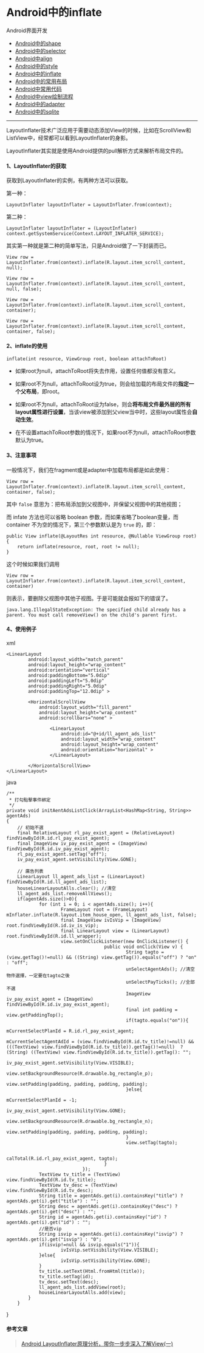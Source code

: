 Android中的inflate
==================================================


Android界面开发

- [Android中的shape](https://github.com/addcn/ideas/blob/master/android/notes/android-base-shape.md)
- [Android中的selector](https://github.com/addcn/ideas/blob/master/android/notes/android-base-selector.md)
- [Android中align](https://github.com/addcn/ideas/blob/master/android/notes/android-base-align.md)
- [Android中的style](https://github.com/addcn/ideas/blob/master/android/notes/android-base-style.md)
- [Android中的inflate](https://github.com/addcn/ideas/blob/master/android/notes/android-base-inflate.md)
- [Android中的常用布局](https://github.com/addcn/ideas/blob/master/android/notes/android-base-layout.md)
- [Android中常用代码](https://github.com/addcn/ideas/blob/master/android/notes/android-base-code.md)
- [Android中view绘制流程](https://github.com/addcn/ideas/blob/master/android/notes/android-base-view.md)
- [Android中的adapter](https://github.com/addcn/ideas/blob/master/android/notes/android-base-adapter.md)
- [Android中的sqlite](https://github.com/addcn/ideas/blob/master/android/notes/android-base-sqlite.md)

----------

LayoutInflater技术广泛应用于需要动态添加View的时候，比如在ScrollView和ListView中，经常都可以看到LayoutInflater的身影。

LayoutInflater其实就是使用Android提供的pull解析方式来解析布局文件的。


#### 1、LayoutInflater的获取

获取到LayoutInflater的实例，有两种方法可以获取。

第一种：

	LayoutInflater layoutInflater = LayoutInflater.from(context);

第二种：

	LayoutInflater layoutInflater = (LayoutInflater) context.getSystemService(Context.LAYOUT_INFLATER_SERVICE);


其实第一种就是第二种的简单写法，只是Android做了一下封装而已。



	View row = LayoutInflater.from(context).inflate(R.layout.item_scroll_content, null);
	
	View row = LayoutInflater.from(context).inflate(R.layout.item_scroll_content, null, false);
	
	View row = LayoutInflater.from(context).inflate(R.layout.item_scroll_content, container);
	
	View row = LayoutInflater.from(context).inflate(R.layout.item_scroll_content, container, false);


#### 2、inflate的使用

	inflate(int resource, ViewGroup root, boolean attachToRoot)  

- 如果root为null，attachToRoot将失去作用，设置任何值都没有意义。

- 如果root不为null，attachToRoot设为true，则会给加载的布局文件的**指定一个父布局**，即root。

- 如果root不为null，attachToRoot设为false，则会**将布局文件最外层的所有layout属性进行设置**，当该view被添加到父view当中时，这些layout属性会**自动生效**。

- 在不设置attachToRoot参数的情况下，如果root不为null，attachToRoot参数默认为true。



#### 3、注意事项

一般情况下，我们在fragment或是adapter中加载布局都是如此使用：


	View row = LayoutInflater.from(context).inflate(R.layout.item_scroll_content, container, false);


其中 ```false``` 意思为：把布局添加到父视图中，并保留父视图中的其他视图；

而 infate 方法也可以省略 boolean 参数，而如果省略了boolean变量，而 container 不为空的情况下，第三个参数默认是为 ```true``` 的，即：

	public View inflate(@LayoutRes int resource, @Nullable ViewGroup root) {
    	return inflate(resource, root, root != null);
	}


这个时候如果我们调用


	View row = LayoutInflater.from(context).inflate(R.layout.item_scroll_content, container)


则表示，要删除父视图中其他子视图。于是可能就会报如下的错误了。

```java.lang.IllegalStateException: The specified child already has a parent. You must call removeView() on the child's parent first.```


#### 4、使用例子

xml

	<LinearLayout
	        android:layout_width="match_parent"
	        android:layout_height="wrap_content"
	        android:orientation="vertical"
	        android:paddingBottom="5.0dip"
	        android:paddingLeft="5.0dip"
	        android:paddingRight="5.0dip"
	        android:paddingTop="12.0dip" >
	
	        <HorizontalScrollView
		        android:layout_width="fill_parent"
		        android:layout_height="wrap_content"
		        android:scrollbars="none" >

	                <LinearLayout
		                android:id="@+id/ll_agent_ads_list"
		                android:layout_width="wrap_content"
		                android:layout_height="wrap_content"
		                android:orientation="horizontal" >
	                </LinearLayout>

	        </HorizontalScrollView>
	</LinearLayout>



java

	/**
	 * 打勾點擊事件綁定
	 */
	private void initAentAdsListClick(ArrayList<HashMap<String, String>> agentAds) 
	{
        // 初始不選
        final RelativeLayout rl_pay_exist_agent = (RelativeLayout) findViewById(R.id.rl_pay_exist_agent);
        final ImageView iv_pay_exist_agent = (ImageView) findViewById(R.id.iv_pay_exist_agent);
        rl_pay_exist_agent.setTag("off");
        iv_pay_exist_agent.setVisibility(View.GONE);
        
        // 廣告列表
        LinearLayout ll_agent_ads_list = (LinearLayout) findViewById(R.id.ll_agent_ads_list);
        houseLinearLayoutAlls.clear(); //清空
        ll_agent_ads_list.removeAllViews();
        if(agentAds.size()>0){
                for (int i = 0; i < agentAds.size(); i++){
                        FrameLayout root = (FrameLayout) mInflater.inflate(R.layout.item_house_open, ll_agent_ads_list, false);
                        final ImageView ivIsVip = (ImageView) root.findViewById(R.id.iv_is_vip);				
                        final LinearLayout view = (LinearLayout) root.findViewById(R.id.ll_wrapper);
                        view.setOnClickListener(new OnClickListener() {
                                        public void onClick(View v) {
                                                String tagto = (view.getTag()!=null) && ((String) view.getTag()).equals("off") ? "on" : "off";
                                                unSelectAgentAds(); //清空物件選擇，一定要在tagto之後
                                                unSelectPayTicks(); //全部不選
                                                ImageView iv_pay_exist_agent = (ImageView) findViewById(R.id.iv_pay_exist_agent);
                                                final int padding = view.getPaddingTop();
                                                if(tagto.equals("on")){
                                                        mCurrentSelectPlanId = R.id.rl_pay_exist_agent;
                                                        mCurrentSelectAgentAdId = (view.findViewById(R.id.tv_title)!=null) && (((TextView) view.findViewById(R.id.tv_title)).getTag()!=null)  ? (String) ((TextView) view.findViewById(R.id.tv_title)).getTag(): "";
                                                        iv_pay_exist_agent.setVisibility(View.VISIBLE);
                                                        view.setBackgroundResource(R.drawable.bg_rectangle_p);
                                                        view.setPadding(padding, padding, padding, padding);
                                                }else{
                                                        mCurrentSelectPlanId = -1;
                                                        iv_pay_exist_agent.setVisibility(View.GONE);
                                                        view.setBackgroundResource(R.drawable.bg_rectangle_n);
                                                        view.setPadding(padding, padding, padding, padding);
                                                }
                                                view.setTag(tagto);
                                                
                                                calTotal(R.id.rl_pay_exist_agent, tagto);
                                        }
                                });
                TextView tv_title = (TextView) view.findViewById(R.id.tv_title);
                TextView tv_desc = (TextView) view.findViewById(R.id.tv_desc);
                String title = agentAds.get(i).containsKey("title") ? agentAds.get(i).get("title") : "";
                String desc = agentAds.get(i).containsKey("desc") ? agentAds.get(i).get("desc") : "";
                String id = agentAds.get(i).containsKey("id") ? agentAds.get(i).get("id") : "";
                //是否vip
                String isvip = agentAds.get(i).containsKey("isvip") ? agentAds.get(i).get("isvip") : "0";
                if(isvip!=null && isvip.equals("1")){
                        ivIsVip.setVisibility(View.VISIBLE);
                }else{
                        ivIsVip.setVisibility(View.GONE);
                }
                tv_title.setText(Html.fromHtml(title));
                tv_title.setTag(id);
                tv_desc.setText(desc);	        
                ll_agent_ads_list.addView(root);
                houseLinearLayoutAlls.add(view);
            }  
        }
}


#### 参考文章

> [Android LayoutInflater原理分析，带你一步步深入了解View(一)](http://blog.csdn.net/guolin_blog/article/details/12921889)